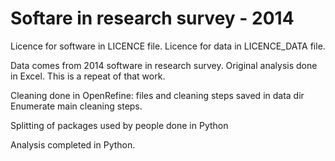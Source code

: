 # Softare in research survey - 2014

Licence for software in LICENCE file. Licence for data in LICENCE_DATA file.

Data comes from 2014 software in research survey. Original analysis done in Excel. This is a repeat of that work.

Cleaning done in OpenRefine: files and cleaning steps saved in data dir
Enumerate main cleaning steps.

Splitting of packages used by people done in Python

Analysis completed in Python.
